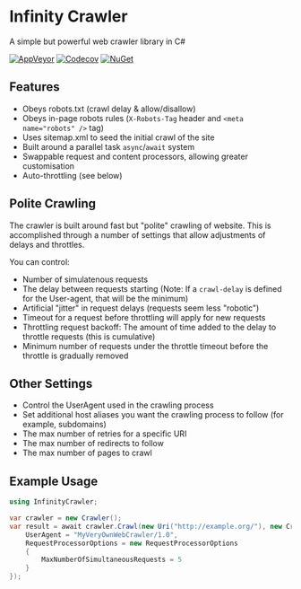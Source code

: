 # Infinity Crawler
A simple but powerful web crawler library in C#

[![AppVeyor](https://img.shields.io/appveyor/ci/Turnerj/infinitycrawler/master.svg)](https://ci.appveyor.com/project/Turnerj/infinitycrawler)
[![Codecov](https://img.shields.io/codecov/c/github/turnersoftware/infinitycrawler/master.svg)](https://codecov.io/gh/TurnerSoftware/infinitycrawler)
[![NuGet](https://img.shields.io/nuget/v/InfinityCrawler.svg)](https://www.nuget.org/packages/InfinityCrawler)

## Features
- Obeys robots.txt (crawl delay & allow/disallow)
- Obeys in-page robots rules (`X-Robots-Tag` header and `<meta name="robots" />` tag)
- Uses sitemap.xml to seed the initial crawl of the site
- Built around a parallel task `async`/`await` system
- Swappable request and content processors, allowing greater customisation
- Auto-throttling (see below)

## Polite Crawling
The crawler is built around fast but "polite" crawling of website.
This is accomplished through a number of settings that allow adjustments of delays and throttles.

You can control:
- Number of simulatenous requests
- The delay between requests starting (Note: If a `crawl-delay` is defined for the User-agent, that will be the minimum)
- Artificial "jitter" in request delays (requests seem less "robotic")
- Timeout for a request before throttling will apply for new requests
- Throttling request backoff: The amount of time added to the delay to throttle requests (this is cumulative)
- Minimum number of requests under the throttle timeout before the throttle is gradually removed

## Other Settings
- Control the UserAgent used in the crawling process
- Set additional host aliases you want the crawling process to follow (for example, subdomains)
- The max number of retries for a specific URI
- The max number of redirects to follow
- The max number of pages to crawl

## Example Usage
```csharp
using InfinityCrawler;

var crawler = new Crawler();
var result = await crawler.Crawl(new Uri("http://example.org/"), new CrawlSettings {
	UserAgent = "MyVeryOwnWebCrawler/1.0",
	RequestProcessorOptions = new RequestProcessorOptions
	{
		MaxNumberOfSimultaneousRequests = 5
	}
});
```